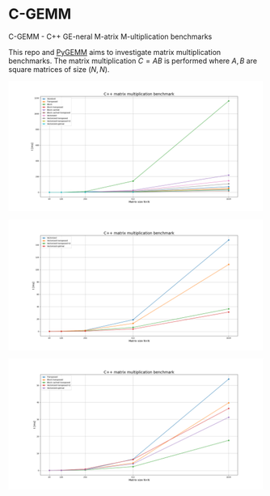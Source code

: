 # C-GEMM
C-GEMM - C++ GE-neral M-atrix M-ultiplication benchmarks 

This repo and  <a href="https://github.com/Darakhsh1999/PyGEMM">PyGEMM</a> aims to investigate matrix multiplication benchmarks. The matrix multiplication $C = AB$ is performed where $A,B$ are square matrices of size $(N,N)$.


![image1](figures/cpp_bench_all.png)


![image2](figures/cpp_bench_vectorized.png)

![image3](figures/cpp_bench_top5.png)
